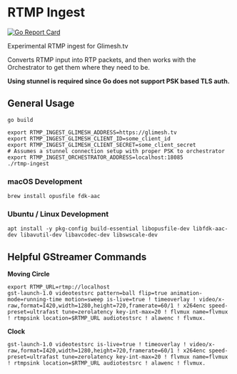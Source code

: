 # RTMP Ingest
[![Go Report Card](https://goreportcard.com/badge/github.com/Glimesh/rtmp-ingest)](https://goreportcard.com/report/github.com/Glimesh/rtmp-ingest)

Experimental RTMP ingest for Glimesh.tv

Converts RTMP input into RTP packets, and then works with the Orchestrator to get them where they need to be.

**Using stunnel is required since Go does not support PSK based TLS auth.**

## General Usage
```shell
go build

export RTMP_INGEST_GLIMESH_ADDRESS=https://glimesh.tv
export RTMP_INGEST_GLIMESH_CLIENT_ID=some_client_id
export RTMP_INGEST_GLIMESH_CLIENT_SECRET=some_client_secret
# Assumes a stunnel connection setup with proper PSK to orchestrator
export RTMP_INGEST_ORCHESTRATOR_ADDRESS=localhost:18085
./rtmp-ingest
```

### macOS Development
```
brew install opusfile fdk-aac
```

### Ubuntu / Linux Development
```
apt install -y pkg-config build-essential libopusfile-dev libfdk-aac-dev libavutil-dev libavcodec-dev libswscale-dev
```

## Helpful GStreamer Commands
**Moving Circle**
```shell
export RTMP_URL=rtmp://localhost
gst-launch-1.0 videotestsrc pattern=ball flip=true animation-mode=running-time motion=sweep is-live=true ! timeoverlay ! video/x-raw,format=I420,width=1280,height=720,framerate=60/1 ! x264enc speed-preset=ultrafast tune=zerolatency key-int-max=20 ! flvmux name=flvmux ! rtmpsink location=$RTMP_URL audiotestsrc ! alawenc ! flvmux.
```

**Clock**
```shell
gst-launch-1.0 videotestsrc is-live=true ! timeoverlay ! video/x-raw,format=I420,width=1280,height=720,framerate=60/1 ! x264enc speed-preset=ultrafast tune=zerolatency key-int-max=20 ! flvmux name=flvmux ! rtmpsink location=$RTMP_URL audiotestsrc ! alawenc ! flvmux.
```
